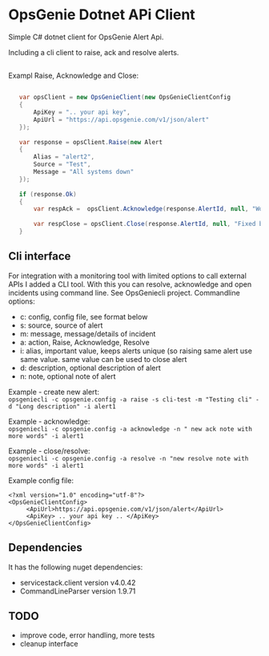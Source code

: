 # OpsGenie Dotnet APi Client
  
Simple C# dotnet client for OpsGenie Alert Api.
  
Including a cli client to raise, ack and resolve alerts. 
  
## 
  
 Exampl Raise, Acknowledge and Close:
 ```csharp
 
    var opsClient = new OpsGenieClient(new OpsGenieClientConfig
	{
	    ApiKey = ".. your api key",
	    ApiUrl = "https://api.opsgenie.com/v1/json/alert"
	});
	
	var response = opsClient.Raise(new Alert 
	{
	    Alias = "alert2", 
	    Source = "Test", 
	    Message = "All systems down"
	});
	
	if (response.Ok)
	{
	    var respAck =  opsClient.Acknowledge(response.AlertId, null, "Working on it!");
	
	    var respClose = opsClient.Close(response.AlertId, null, "Fixed by ..");
	}
 
 ```
  
  
## Cli interface

For integration with a monitoring tool with limited options to call external APIs I added a CLI tool. 
With this you can resolve, acknowledge and open incidents using command line. 
See OpsGeniecli project. Commandline options:  
 - c: config, config file, see format below
 - s: source, source of alert
 - m: message, message/details of incident
 - a: action, Raise, Acknowledge, Resolve
 - i: alias, important value, keeps alerts unique (so raising same alert use same value. same value can be used to close alert
 - d: description, optional description of alert
 - n: note, optional note of alert
  
Example - create new alert:  
`opsgeniecli -c opsgenie.config -a raise -s cli-test -m "Testing cli" -d "Long description" -i alert1 `
  
Example - acknowledge:  
`opsgeniecli -c opsgenie.config -a acknowledge -n " new ack note with more words" -i alert1 `
  
Example - close/resolve:  
`opsgeniecli -c opsgenie.config -a resolve -n "new resolve note with more words" -i alert1`
  
Example config file:
```
<?xml version="1.0" encoding="utf-8"?>
<OpsGenieClientConfig>
	 <ApiUrl>https://api.opsgenie.com/v1/json/alert</ApiUrl>
	 <ApiKey> .. your api key .. </ApiKey>	
</OpsGenieClientConfig>

```


## Dependencies

It has the following nuget dependencies:

- servicestack.client version v4.0.42 
- CommandLineParser  version 1.9.71
  

## TODO

- improve code, error handling, more tests
- cleanup interface 
